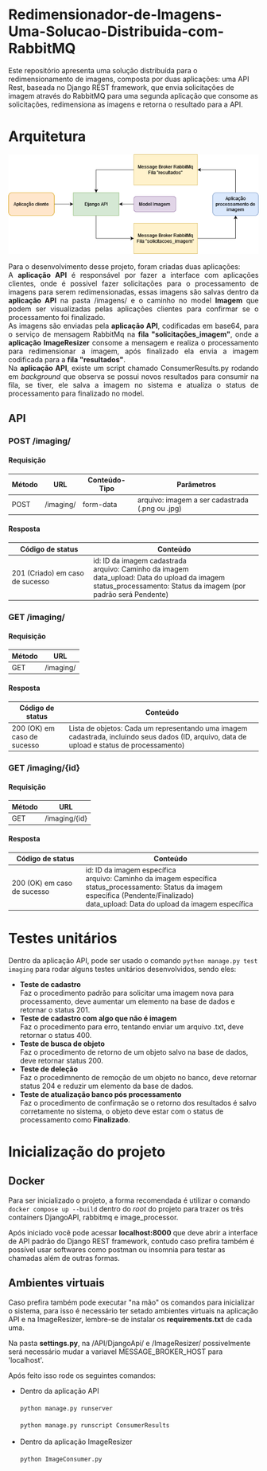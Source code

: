 # Redimensionador-de-Imagens-Uma-Solucao-Distribuida-com-RabbitMQ
Este repositório apresenta uma solução distribuída para o redimensionamento de imagens, composta por duas aplicações: uma API Rest, baseada no Django REST framework, que envia solicitações de imagem através do RabbitMQ para uma segunda aplicação que consome as solicitações, redimensiona as imagens e retorna o resultado para a API.

# Arquitetura

<p align="center">
  <img src="Arquitetura.png" />
</p>

<p align="justify">
Para o desenvolvimento desse projeto, foram criadas duas aplicações:<br>
A <b>aplicação API</b> é responsável por fazer a interface com aplicações clientes, onde é possivel fazer solicitações para o processamento de imagens para serem redimensionadas, essas imagens são salvas dentro da <b>aplicação API</b> na pasta /imagens/ e o caminho no model <b>Imagem</b> que podem ser visualizadas pelas aplicações clientes para confirmar se o processamento foi finalizado.<br>
As imagens são enviadas pela <b>aplicação API</b>, codificadas em base64, para o serviço de mensagem RabbitMq na <b>fila "solicitações_imagem"</b>, onde a <b>aplicação ImageResizer</b> consome a mensagem e realiza o processamento para redimensionar a imagem, após finalizado ela envia a imagem codificada para a <b>fila "resultados"</b>.<br>
Na <b>aplicação API</b>, existe um script chamado ConsumerResults.py rodando em <i>background</i> que observa se possui novos resultados para consumir na fila, se tiver, ele salva a imagem no sistema e atualiza o status de processamento para finalizado no model.<br>
</p>


## API

### **POST /imaging/**

#### Requisição
| Método | URL | Conteúdo-Tipo | Parâmetros |
| --- | --- | --- | --- |
| POST | /imaging/ | form-data | arquivo: imagem a ser cadastrada (.png ou .jpg) |

#### Resposta
| Código de status | Conteúdo |
| --- | --- |
| 201 (Criado) em caso de sucesso | id: ID da imagem cadastrada <br> arquivo: Caminho da imagem <br> data_upload: Data do upload da imagem <br> status_processamento: Status da imagem (por padrão será Pendente) |

### **GET /imaging/**

#### Requisição
| Método | URL |
| --- | --- |
| GET | /imaging/ |

#### Resposta

| Código de status | Conteúdo |
| --- | --- |
| 200 (OK) em caso de sucesso | Lista de objetos: Cada um representando uma imagem cadastrada, incluindo seus dados (ID, arquivo, data de upload e status de processamento) |

### **GET /imaging/{id}**

#### Requisição
| Método | URL |
| --- | --- |
| GET | /imaging/{id} |

#### Resposta

| Código de status | Conteúdo |
| --- | --- |
| 200 (OK) em caso de sucesso | id: ID da imagem específica <br> arquivo: Caminho da imagem específica <br> status_processamento: Status da imagem específica (Pendente/Finalizado) <br> data_upload: Data do upload da imagem específica |

# Testes unitários

Dentro da aplicação API, pode ser usado o comando `python manage.py test imaging` para rodar alguns testes unitários desenvolvidos, sendo eles:

- **Teste de cadastro**<br>
Faz o procedimento padrão para solicitar uma imagem nova para processamento, deve aumentar um elemento na base de dados e retornar o status 201.
- **Teste de cadastro com algo que não é imagem**<br>
Faz o procedimento para erro, tentando enviar um arquivo .txt, deve retornar o status 400.
- **Teste de busca de objeto**<br>
Faz o procedimento de retorno de um objeto salvo na base de dados, deve retornar status 200.
- **Teste de deleção**<br>
Faz o procedimnento de remoção de um objeto no banco, deve retornar status 204 e reduzir um elemento da base de dados.
- **Teste de atualização banco pós processamento**<br>
Faz o procedimento de confirmação se o retorno dos resultados é salvo corretamente no sistema, o objeto deve estar com o status de processamento como **Finalizado**.



# Inicialização do projeto

## Docker
Para ser inicializado o projeto, a forma recomendada é utilizar o comando `docker compose up --build` dentro do *root* do projeto para trazer os três containers DjangoAPI, rabbitmq e image_processor.

Após iniciado você pode acessar **localhost:8000** que deve abrir a interface de API padrão do Django REST framework, contudo caso prefira também é possível usar softwares como postman ou insomnia para testar as chamadas além de outras formas.

## Ambientes virtuais

Caso prefira também pode executar "na mão" os comandos para inicializar o sistema, para isso é necessário ter setado ambientes virtuais na aplicação API e na ImageResizer, lembre-se de instalar os **requirements.txt** de cada uma.

Na pasta **settings.py**, na /API/DjangoApi/ e /ImageResizer/ possivelmente será necessário mudar a variavel MESSAGE_BROKER_HOST para 'localhost'.

Após feito isso rode os seguintes comandos:

- Dentro da aplicação API<br><br>
`python manage.py runserver`<br><br>
`python manage.py runscript ConsumerResults`<br><br>
- Dentro da aplicação ImageResizer<br><br>
`python ImageConsumer.py`<br><br>

